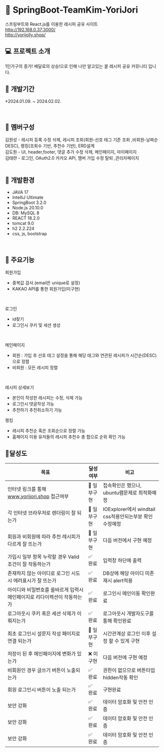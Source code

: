 # :leaves: SpringBoot-TeamKim-YoriJori
스프링부트와 React.js를 이용한 레시피 공유 사이트<br>
http://192.168.0.37:3000/ <br>
http://yorijolly.shop/
<br>
## :computer: 프로젝트 소개
1인가구의 증가! 배달료의 상승!으로 인해 나만 알고있는 꿀 레시피 공유 커뮤니티 입니다.
<br>

## :date: 개발기간
*2024.01.09. ~ 2024.02.02.

<br>

## :raising_hand: 멤버구성
김원성 - 레시피 등록 수정 삭제, 레시피 조회(회원-선호 태그 기준 조회 ,비회원-날짜순 DESC), 랭킹(조회수 기반, 추천수 기반), ERD설계<br>
김도원 - UI, header,footer, 댓글 추가 수정 삭제, 메인페이지, 마이페이지<br>
김태련 - 로그인, OAuth2.0 카카오 API, 멤버 가입 수정 탈퇴 ,관리자페이지<br>
<br>

## :high_brightness: 개발환경
- JAVA 17
- IntelliJ Ultimate
- SpringBoot 3.2.0
- Node.js 20.10.0
- DB: MySQL 8
- REACT 18.2.0
- tomcat 9.0
- h2 2.2.224
- css, js, bootstrap
<br>

## :pushpin: 주요기능

회원가입
- 중복값 검사.(email은 unique로 설정)
- KAKAO API를 통한 회원가입(미구현)
<br>

로그인
- id찾기
- 로그인시 쿠키 및 세션 생성
<br>

메인페이지
- 회원 : 가입 후 선호 태그 설정을 통해 해당 태그와 연관된 레시피가 시간순(DESC)으로 정렬
- 비회원 : 모든 레시피 정렬
<br>

레시피 상세보기
- 본인이 작성한 레시피는 수정, 삭제 가능
- 로그인시 댓글작성 가능
- 추천하기 추천취소하기 가능
  <br>

랭킹
- 레시피 추천순 혹은 조회순으로 정렬 가능
- 홈페이지 이용 유저들의 레시피 추천수 총 합으로 순위 확인 가능
  <br>

## 🏃달성도


| 목표                          | 달성 여부 | 비고                          |
|-------------------------------|-----------|-------------------------------|
| 인터넷 링크를 통해 www.yorijori.shop 접근여부 | 🔨 일부구현   | 접속확인은 했으나, ubuntu램문제로 최적화예정 |
| 각 인터넷 브라우저로 렌더링이 잘 되는가     | 🔨 일부구현    | IOExplorer에서 windtail css적용안되는부분 확인 수정예정 |
| 회원과 비회원에 따라 추천 레시피가 다르게 잘 뜨는가 | 🔨 일부구현  | 다음 버전에서 구현 예정        |
| 가입시 일부 항목 누락할 경우 Valid조건이 잘 작동하는가 | ✅ 완료    | 입력창 하단에 출력       |
| 존재하지 않는 아이디로 로그인 시도시 에러표시가 잘 뜨는가 | ✅ 완료    | DB상에 해당 아이디 미존재시 alert적용 |
| 아이디와 비밀번호를 올바르게 입력시 메인페이지로 리다이렉션이 작동하는가 | ✅ 완료    | 로그인시 메인이동 확인완료  |
| 로그아웃시 쿠키 혹은 세션 삭제가 이뤄지는가 | ✅ 완료    | 로그아웃시 개발자도구를 통해 확인완료   |
| 최초 로그인시 설문지 작성 페이지로 연결 되는가  | 🔨 일부구현    | 시간관계상 로그인 이후 설정 할 수 있게 구현  |
| 저장이 된 후 메인페이지에 변화가 있는가 | ❌ 미구현    | 다음 버전에 구현 예정     |
| 비회원인 경우 글쓰기 버튼이 노출되는가  | ✅ 완료    | 권한이 없으므로 버튼타입 hidden작동 확인   |
| 회원 로그인시 버튼이 노출 되는가   | ✅ 완료    | 구현완료     |
| 보안 강화                     | ✅ 완료    | 데이터 암호화 및 안전 인증     |
| 보안 강화                     | ✅ 완료    | 데이터 암호화 및 안전 인증     |
| 보안 강화                     | ✅ 완료    | 데이터 암호화 및 안전 인증     |
